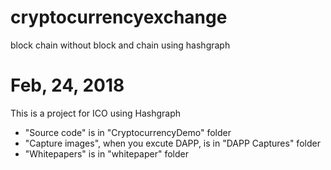 # cryptocurrencyexchange
block chain without block and chain using hashgraph
# Feb, 24, 2018
This is a project for ICO using Hashgraph
- "Source code" is in "CryptocurrencyDemo" folder
- "Capture images", when you excute DAPP, is in "DAPP Captures" folder
- "Whitepapers" is in "whitepaper" folder
